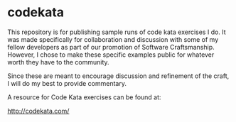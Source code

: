 # codekata
This repository is for publishing sample runs of code kata exercises I do.  It was made specifically for collaboration and discussion with some of my fellow developers as part of our promotion of Software Craftsmanship.  However, I chose to make these specific examples public for whatever worth they have to the community.

Since these are meant to encourage discussion and refinement of the craft, I will do my best to provide commentary.

A resource for Code Kata exercises can be found at:

  http://codekata.com/
